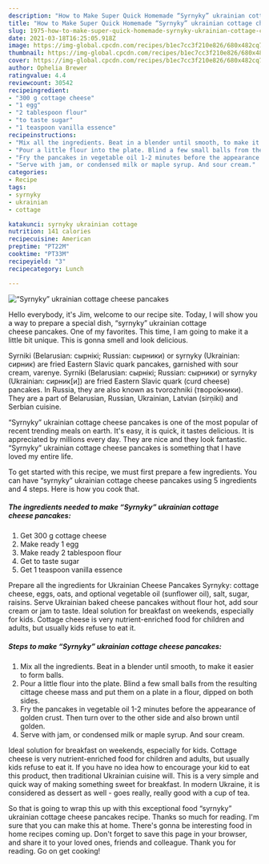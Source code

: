 ```yaml
---
description: "How to Make Super Quick Homemade “Syrnyky” ukrainian cottage cheese pancakes"
title: "How to Make Super Quick Homemade “Syrnyky” ukrainian cottage cheese pancakes"
slug: 1975-how-to-make-super-quick-homemade-syrnyky-ukrainian-cottage-cheese-pancakes
date: 2021-03-18T16:25:05.918Z
image: https://img-global.cpcdn.com/recipes/b1ec7cc3f210e826/680x482cq70/syrnyky-ukrainian-cottage-cheese-pancakes-recipe-main-photo.jpg
thumbnail: https://img-global.cpcdn.com/recipes/b1ec7cc3f210e826/680x482cq70/syrnyky-ukrainian-cottage-cheese-pancakes-recipe-main-photo.jpg
cover: https://img-global.cpcdn.com/recipes/b1ec7cc3f210e826/680x482cq70/syrnyky-ukrainian-cottage-cheese-pancakes-recipe-main-photo.jpg
author: Ophelia Brewer
ratingvalue: 4.4
reviewcount: 30542
recipeingredient:
- "300 g cottage cheese"
- "1 egg"
- "2 tablespoon flour"
- "to taste sugar"
- "1 teaspoon vanilla essence"
recipeinstructions:
- "Mix all the ingredients. Beat in a blender until smooth, to make it easier to form balls."
- "Pour a little flour into the plate. Blind a few small balls from the resulting cittage cheese mass and put them on a plate in a flour, dipped on both sides."
- "Fry the pancakes in vegetable oil 1-2 minutes before the appearance of golden crust. Then turn over to the other side and also brown until golden."
- "Serve with jam, or condensed milk or maple syrup. And sour cream."
categories:
- Recipe
tags:
- syrnyky
- ukrainian
- cottage

katakunci: syrnyky ukrainian cottage 
nutrition: 141 calories
recipecuisine: American
preptime: "PT22M"
cooktime: "PT33M"
recipeyield: "3"
recipecategory: Lunch

---
```



![“Syrnyky” ukrainian cottage cheese pancakes](https://img-global.cpcdn.com/recipes/b1ec7cc3f210e826/680x482cq70/syrnyky-ukrainian-cottage-cheese-pancakes-recipe-main-photo.jpg)

Hello everybody, it's Jim, welcome to our recipe site. Today, I will show you a way to prepare a special dish, “syrnyky” ukrainian cottage cheese pancakes. One of my favorites. This time, I am going to make it a little bit unique. This is gonna smell and look delicious.

Syrniki (Belarusian: сырнікі; Russian: сырники) or syrnyky (Ukrainian: сирник) are fried Eastern Slavic quark pancakes, garnished with sour cream, varenye. Syrniki (Belarusian: сырнікі; Russian: сырники) or syrnyky (Ukrainian: сирник[и]) are fried Eastern Slavic quark (curd cheese) pancakes. In Russia, they are also known as tvorozhniki (творо́жники). They are a part of Belarusian, Russian, Ukrainian, Latvian (sirņiki) and Serbian cuisine.

“Syrnyky” ukrainian cottage cheese pancakes is one of the most popular of recent trending meals on earth. It's easy, it is quick, it tastes delicious. It is appreciated by millions every day. They are nice and they look fantastic. “Syrnyky” ukrainian cottage cheese pancakes is something that I have loved my entire life.


To get started with this recipe, we must first prepare a few ingredients. You can have “syrnyky” ukrainian cottage cheese pancakes using 5 ingredients and 4 steps. Here is how you cook that.

<!--inarticleads1-->

##### The ingredients needed to make “Syrnyky” ukrainian cottage cheese pancakes:

1. Get 300 g cottage cheese
1. Make ready 1 egg
1. Make ready 2 tablespoon flour
1. Get to taste sugar
1. Get 1 teaspoon vanilla essence


Prepare all the ingredients for Ukrainian Cheese Pancakes Syrnyky: cottage cheese, eggs, oats, and optional vegetable oil (sunflower oil), salt, sugar, raisins. Serve Ukrainian baked cheese pancakes without flour hot, add sour cream or jam to taste. Ideal solution for breakfast on weekends, especially for kids. Cottage cheese is very nutrient-enriched food for children and adults, but usually kids refuse to eat it. 

<!--inarticleads2-->

##### Steps to make “Syrnyky” ukrainian cottage cheese pancakes:

1. Mix all the ingredients. Beat in a blender until smooth, to make it easier to form balls.
1. Pour a little flour into the plate. Blind a few small balls from the resulting cittage cheese mass and put them on a plate in a flour, dipped on both sides.
1. Fry the pancakes in vegetable oil 1-2 minutes before the appearance of golden crust. Then turn over to the other side and also brown until golden.
1. Serve with jam, or condensed milk or maple syrup. And sour cream.


Ideal solution for breakfast on weekends, especially for kids. Cottage cheese is very nutrient-enriched food for children and adults, but usually kids refuse to eat it. If you have no idea how to encourage your kid to eat this product, then traditional Ukrainian cuisine will. This is a very simple and quick way of making something sweet for breakfast. In modern Ukraine, it is considered as dessert as well - goes really, really good with a cup of tea. 

So that is going to wrap this up with this exceptional food “syrnyky” ukrainian cottage cheese pancakes recipe. Thanks so much for reading. I'm sure that you can make this at home. There's gonna be interesting food in home recipes coming up. Don't forget to save this page in your browser, and share it to your loved ones, friends and colleague. Thank you for reading. Go on get cooking!
